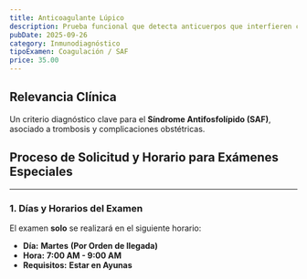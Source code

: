 ```yaml
---
title: Anticoagulante Lúpico
description: Prueba funcional que detecta anticuerpos que interfieren con la coagulación. Indicador clave de **Síndrome Antifosfolípido (SAF)**.
pubDate: 2025-09-26
category: Inmunodiagnóstico
tipoExamen: Coagulación / SAF
price: 35.00
---
```


## Relevancia Clínica
Un criterio diagnóstico clave para el **Síndrome Antifosfolípido (SAF)**, asociado a trombosis y complicaciones obstétricas.

## Proceso de Solicitud y Horario para Exámenes Especiales

---
### 1. Días y Horarios del Examen

El examen **solo** se realizará en el siguiente horario:

* **Día:** **Martes** **(Por Orden de llegada)**
* **Hora:** **7:00 AM - 9:00 AM**
* **Requisitos:** **Estar en Ayunas**